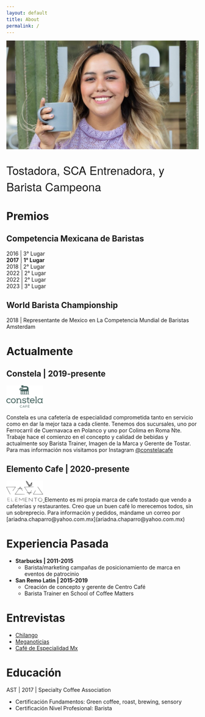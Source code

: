 ```yaml
---
layout: default
title: About
permalink: /
---
```


<img src="/assets/images/Ariadna-Chaparro_barista-1024x576.jpg" alt="Portrait of Ariadna Chaparro" style="width:90vw">

<p style="font-size:30px;font-family: 'Architects Daughter', 'Helvetica Neue', Helvetica, Arial, serif;"> Tostadora, SCA Entrenadora, y Barista Campeona</p>

# Premios
## Competencia Mexicana de Baristas
2016 | 3° Lugar  
__2017__ | __1° Lugar__  
2018 | 2° Lugar  
2022 | 2° Lugar  
2022 | 2° Lugar  
2023 | 3° Lugar  

## World Barista Championship
2018 | Representante de Mexico en La Competencia Mundial de Baristas Amsterdam


# Actualmente
## Constela | 2019-presente
<a href="https://www.instagram.com/constelacafe/?hl=en">
<img src="/assets/images/constela-cafe-logo-green-pronto.png" alt="Constela Cafe Logo" style="width:10vw">
</a>

Constela es una cafetería de especialidad comprometida tanto en servicio como en dar la mejor taza a cada cliente. Tenemos dos sucursales, uno por Ferrocarril de Cuernavaca en Polanco y uno por Colima en Roma Nte.  
Trabaje hace el comienzo en el concepto y calidad de bebidas y actualmente soy Barista Trainer, Imagen de la Marca y Gerente de Tostar.  
Para mas información nos visitamos por Instagram [@constelacafe](https://www.instagram.com/constelacafe/?hl=en)

## Elemento Cafe | 2020-presente
<a href="https://www.instagram.com/elementocafe/">
<img src="/assets/images/elemento.png" alt="Constela Cafe Logo" style="width:10vw">
</a>  
Elemento es mi propia marca de cafe tostado que vendo a cafeterias y restaurantes.
Creo que un buen café lo merecemos todos, sin un sobreprecio.  
Para información y pedidos, mándame un correo por [ariadna.chaparro@yahoo.com.mx](ariadna.chaparro@yahoo.com.mx)

# Experiencia Pasada
* __Starbucks \| 2011-2015__
  * Barista/marketing campañas de posicionamiento de marca en eventos de patrocinio
* __San Remo Latin \| 2015-2019__
  * Creación de concepto y gerente de Centro Café
  * Barista Trainer en School of Coffee Matters 

# Entrevistas
* [ Chilango ](https://www.chilango.com/comida/a-que-sabe-un-buen-cafe-ariadna-chaparro-campeona-barista-responde/)
* [ Meganoticias ](https://www.meganoticias.mx/tepic/noticia/ariadna-chaparro-barista-campeona-fiel-al-cafe-nacional/39609)
* [ Café de Especialidad Mx ](https://www.youtube.com/watch?v=Uzjo9WceM7k)

# Educación

AST | 2017 | Specialty Coffee Association
* Certificación Fundamentos: Green coffee, roast, brewing, sensory 
* Certificación Nivel Profesional: Barista 
